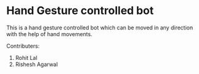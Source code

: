 # Hand Gesture controlled bot

This is a hand gesture controlled bot which can be moved in any direction with the help of hand movements.

Contributers:
1. Rohit Lal
2. Rishesh Agarwal
